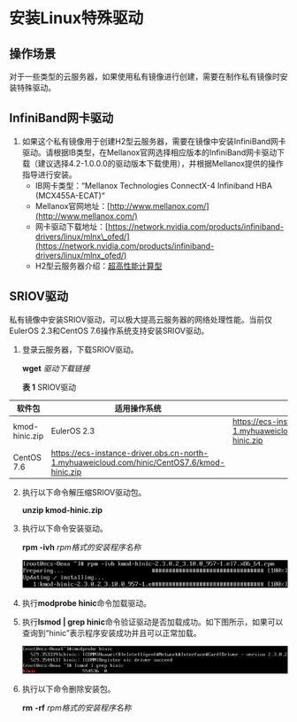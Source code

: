 # 安装Linux特殊驱动<a name="ZH-CN_TOPIC_0082002007"></a>

## 操作场景<a name="section4993105592114"></a>

对于一些类型的云服务器，如果使用私有镜像进行创建，需要在制作私有镜像时安装特殊驱动。

## InfiniBand网卡驱动<a name="section19610134011493"></a>

1.  如果这个私有镜像用于创建H2型云服务器，需要在镜像中安装InfiniBand网卡驱动。请根据IB类型，在Mellanox官网选择相应版本的InfiniBand网卡驱动下载（建议选择4.2-1.0.0.0的驱动版本下载使用），并根据Mellanox提供的操作指导进行安装。
    -   IB网卡类型：“Mellanox Technologies ConnectX-4 Infiniband HBA \(MCX455A-ECAT\)“
    -   Mellanox官网地址：[http://www.mellanox.com/](http://www.mellanox.com/)
    -   网卡驱动下载地址：[https://network.nvidia.com/products/infiniband-drivers/linux/mlnx\_ofed/](https://network.nvidia.com/products/infiniband-drivers/linux/mlnx_ofed/)
    -   H2型云服务器介绍：[超高性能计算型](https://support.huaweicloud.com/productdesc-ecs/ecs_01_0044.html)


## SRIOV驱动<a name="section94756508515"></a>

私有镜像中安装SRIOV驱动，可以极大提高云服务器的网络处理性能。当前仅EulerOS 2.3和CentOS 7.6操作系统支持安装SRIOV驱动。

1.  登录云服务器，下载SRIOV驱动。

    **wget** _驱动下载链接_

    **表 1**  SRIOV驱动

|软件包|适用操作系统|获取方式|
|--|--|--|
|kmod-hinic.zip|EulerOS 2.3|https://ecs-instance-driver.obs.cn-north-1.myhuaweicloud.com/hinic/EulerOS2.3/kmod-hinic.zip|
|CentOS 7.6|https://ecs-instance-driver.obs.cn-north-1.myhuaweicloud.com/hinic/CentOS7.6/kmod-hinic.zip|


2.  执行以下命令解压缩SRIOV驱动包。

    **unzip kmod-hinic.zip**

3.  执行以下命令安装驱动。

    **rpm -ivh** _rpm格式的安装程序名称_

    ![](figures/21.png)

4.  执行**modprobe hinic**命令加载驱动。
5.  执行**lsmod | grep hinic**命令验证驱动是否加载成功。如下图所示，如果可以查询到“hinic”表示程序安装成功并且可以正常加载。

    ![](figures/22.png)

6.  执行以下命令删除安装包。

    **rm** **-rf** _rpm格式的安装程序名称_


